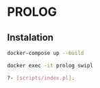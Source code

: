 # PROLOG

## Instalation

```bash 
docker-compose up --build
```

```bash 
docker exec -it prolog swipl
```

```bash 
?- [scripts/index.pl].
```